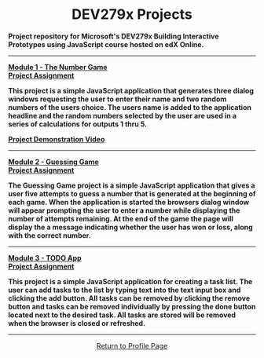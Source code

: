 <h1 align="center">DEV279x Projects</h1>

<strong><b>Project repository for Microsoft's DEV279x Building Interactive Prototypes using JavaScript course hosted on edX Online.</b></strong>

<hr>

[**Module 1 - The Number Game<br>Project Assignment**](https://github.com/REPNOT/DEV279x_Projects/tree/master/Module_1_Number_Game)

<strong><b>This project is a simple JavaScript application that generates three dialog windows requesting the user to enter their name and two random numbers of the users choice.  The users name is added to the application headline and the random numbers selected by the user are used in a series of calculations for outputs 1 thru 5.</b></strong>

[**Project Demonstration Video**](https://www.screencast.com/t/jcrsuTHl213)

<hr>

[**Module 2 - Guessing Game<br>Project Assignment**](https://github.com/REPNOT/DEV279x_Projects/tree/master/Module_2_Gussing_Game)

<strong><b>The Guessing Game project is a simple JavaScript application that gives a user five attempts to guess a number 
that is generated at the beginning of each game.  When the application is started the browsers dialog window will appear prompting the user to enter a number while displaying the number of attempts remaining.  At the end of the game the page will display the a message indicating whether the user has won or loss, along with the correct number.</b></strong>

<hr>

[**Module 3 - TODO App<br>Project Assignment**](https://github.com/REPNOT/DEV279x_Projects/tree/master/Module_3_To-Do_List_App)

<strong><b>This project is a simple JavaScript application for creating a task list.  The user can add tasks to the list by typing text into the text input box and clicking the add button.  All tasks can be removed by clicking the remove button and tasks can be removed individually by pressing the done button located next to the desired task.  All tasks are stored will be removed when the browser is closed or refreshed.</b></strong>

<hr>

<a href="https://github.com/REPNOT"><p align="center">Return to Profile Page</p></a>
